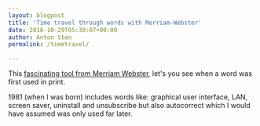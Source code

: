 ```yaml
---
layout: blogpost
title: 'Time travel through words with Merriam-Webster'
date: 2018-10-29T05:39:07+00:00
author: Anton Sten
permalink: /timetravel/

---
```


This [fascinating tool from Merriam Webster](https://www.merriam-webster.com/time-traveler), let's you see when a word was first used in print.

1981 (when I was born) includes words like: graphical user interface, LAN, screen saver, uninstall and unsubscribe but also autocorrect which I would have assumed was only used far later. 
